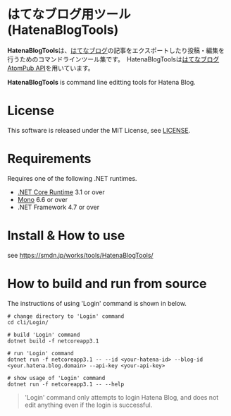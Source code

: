 はてなブログ用ツール(HatenaBlogTools)
================
**HatenaBlogTools**は、[はてなブログ](https://hatenablog.com/)の記事をエクスポートしたり投稿・編集を行うためのコマンドラインツール集です。　HatenaBlogToolsは[はてなブログAtomPub API](http://developer.hatena.ne.jp/ja/documents/blog/apis/atom)を用いています。

**HatenaBlogTools** is command line editting tools for Hatena Blog.

# License
This software is released under the MIT License, see [LICENSE](/LICENSE).

# Requirements
Requires one of the following .NET runtimes.

- [.NET Core Runtime](https://www.microsoft.com/net/download/all) 3.1 or over
- [Mono](http://www.go-mono.com/mono-downloads/download.html) 6.6 or over
- .NET Framework 4.7 or over

# Install & How to use
see https://smdn.jp/works/tools/HatenaBlogTools/

# How to build and run from source
The instructions of using 'Login' command is shown in below.

```console
# change directory to 'Login' command
cd cli/Login/

# build 'Login' command
dotnet build -f netcoreapp3.1

# run 'Login' command
dotnet run -f netcoreapp3.1 -- --id <your-hatena-id> --blog-id <your.hatena.blog.domain> --api-key <your-api-key>

# show usage of 'Login' command
dotnet run -f netcoreapp3.1 -- --help
```

> 'Login' command only attempts to login Hatena Blog, and does not edit anything even if the login is successful.
